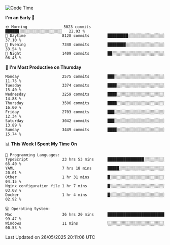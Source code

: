 <!--START_SECTION:waka-->
![Code Time](http://img.shields.io/badge/Code%20Time-5%2C127%20hrs%2025%20mins-blue)

**I'm an Early 🐤** 

```text
🌞 Morning                5023 commits        ██████░░░░░░░░░░░░░░░░░░░   22.93 % 
🌆 Daytime                8128 commits        █████████░░░░░░░░░░░░░░░░   37.10 % 
🌃 Evening                7348 commits        ████████░░░░░░░░░░░░░░░░░   33.54 % 
🌙 Night                  1409 commits        ██░░░░░░░░░░░░░░░░░░░░░░░   06.43 % 
```
📅 **I'm Most Productive on Thursday** 

```text
Monday                   2575 commits        ███░░░░░░░░░░░░░░░░░░░░░░   11.75 % 
Tuesday                  3374 commits        ████░░░░░░░░░░░░░░░░░░░░░   15.40 % 
Wednesday                3259 commits        ████░░░░░░░░░░░░░░░░░░░░░   14.88 % 
Thursday                 3506 commits        ████░░░░░░░░░░░░░░░░░░░░░   16.00 % 
Friday                   2703 commits        ███░░░░░░░░░░░░░░░░░░░░░░   12.34 % 
Saturday                 3042 commits        ███░░░░░░░░░░░░░░░░░░░░░░   13.89 % 
Sunday                   3449 commits        ████░░░░░░░░░░░░░░░░░░░░░   15.74 % 
```


📊 **This Week I Spent My Time On** 

```text
💬 Programming Languages: 
TypeScript               23 hrs 53 mins      ████████████████░░░░░░░░░   65.40 % 
YAML                     7 hrs 18 mins       █████░░░░░░░░░░░░░░░░░░░░   20.01 % 
Other                    1 hr 31 mins        █░░░░░░░░░░░░░░░░░░░░░░░░   04.15 % 
Nginx configuration file 1 hr 7 mins         █░░░░░░░░░░░░░░░░░░░░░░░░   03.08 % 
Docker                   1 hr 4 mins         █░░░░░░░░░░░░░░░░░░░░░░░░   02.92 % 

💻 Operating System: 
Mac                      36 hrs 20 mins      █████████████████████████   99.47 % 
Windows                  11 mins             ░░░░░░░░░░░░░░░░░░░░░░░░░   00.53 % 
```


 Last Updated on 26/05/2025 20:11:06 UTC
<!--END_SECTION:waka-->
